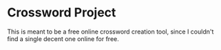 # Crossword Project

This is meant to be a free online crossword creation tool, since I couldn't find a single decent one online for free.
